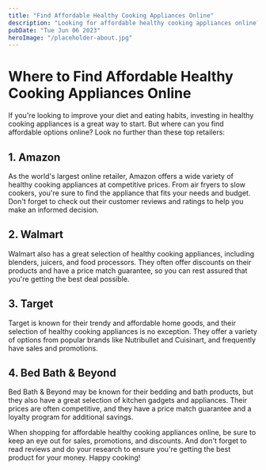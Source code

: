 ```yaml
---
title: "Find Affordable Healthy Cooking Appliances Online"
description: "Looking for affordable healthy cooking appliances online? Check out our top picks!"
pubDate: "Tue Jun 06 2023"
heroImage: "/placeholder-about.jpg"
---
```


# Where to Find Affordable Healthy Cooking Appliances Online

If you&#39;re looking to improve your diet and eating habits, investing in healthy cooking appliances is a great way to start. But where can you find affordable options online? Look no further than these top retailers:

## 1. Amazon

As the world&#39;s largest online retailer, Amazon offers a wide variety of healthy cooking appliances at competitive prices. From air fryers to slow cookers, you&#39;re sure to find the appliance that fits your needs and budget. Don&#39;t forget to check out their customer reviews and ratings to help you make an informed decision.

## 2. Walmart

Walmart also has a great selection of healthy cooking appliances, including blenders, juicers, and food processors. They often offer discounts on their products and have a price match guarantee, so you can rest assured that you&#39;re getting the best deal possible.

## 3. Target

Target is known for their trendy and affordable home goods, and their selection of healthy cooking appliances is no exception. They offer a variety of options from popular brands like Nutribullet and Cuisinart, and frequently have sales and promotions.

## 4. Bed Bath &amp; Beyond

Bed Bath &amp; Beyond may be known for their bedding and bath products, but they also have a great selection of kitchen gadgets and appliances. Their prices are often competitive, and they have a price match guarantee and a loyalty program for additional savings.

When shopping for affordable healthy cooking appliances online, be sure to keep an eye out for sales, promotions, and discounts. And don&#39;t forget to read reviews and do your research to ensure you&#39;re getting the best product for your money. Happy cooking!
